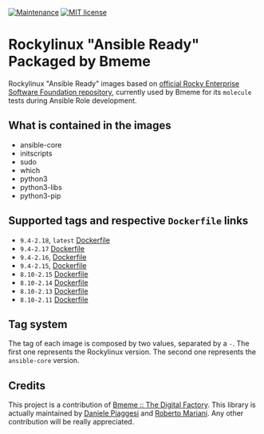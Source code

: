 [![Maintenance](https://img.shields.io/badge/Maintained%3F-yes-green.svg)](https://GitHub.com/Naereen/StrapDown.js/graphs/commit-activity)
[![MIT license](https://img.shields.io/badge/License-MIT-blue.svg)](https://lbesson.mit-license.org/)

Rockylinux "Ansible Ready" Packaged by Bmeme
=========

Rockylinux "Ansible Ready" images based on [official Rocky Enterprise Software Foundation repository](https://hub.docker.com/r/rockylinux/rockylinux), currently used by Bmeme for its `molecule` tests during Ansible Role development.

## What is contained in the images
* ansible-core
* initscripts
* sudo
* which
* python3
* python3-libs
* python3-pip

## Supported tags and respective `Dockerfile` links
- `9.4-2.18`, `latest` [Dockerfile](https://github.com/bmeme/docker-ansible-rockylinux/blob/main/9/9.4/2.18/Dockerfile)
- `9.4-2.17` [Dockerfile](https://github.com/bmeme/docker-ansible-rockylinux/blob/main/9/9.4/2.17/Dockerfile)
- `9.4-2.16`, [Dockerfile](https://github.com/bmeme/docker-ansible-rockylinux/blob/main/9/9.4/2.16/Dockerfile)
- `9.4-2.15`, [Dockerfile](https://github.com/bmeme/docker-ansible-rockylinux/blob/main/9/9.4/2.15/Dockerfile)
- `8.10-2.15` [Dockerfile](https://github.com/bmeme/docker-ansible-rockylinux/blob/main/8/8.10/2.15/Dockerfile)
- `8.10-2.14` [Dockerfile](https://github.com/bmeme/docker-ansible-rockylinux/blob/main/8/8.10/2.14/Dockerfile)
- `8.10-2.13` [Dockerfile](https://github.com/bmeme/docker-ansible-rockylinux/blob/main/8/8.10/2.13/Dockerfile)
- `8.10-2.11` [Dockerfile](https://github.com/bmeme/docker-ansible-rockylinux/blob/main/8/8.10/2.11/Dockerfile)

## Tag system
The tag of each image is composed by two values, separated by a `-`. 
The first one represents the Rockylinux version. The second one represents the
`ansible-core` version.

## Credits
This project is a contribution of [Bmeme :: The Digital Factory](http://www.bmeme.com).
This library is actually maintained by [Daniele Piaggesi](https://github.com/g0blin79) and
[Roberto Mariani](https://github.com/jean-louis).
Any other contribution will be really appreciated.
